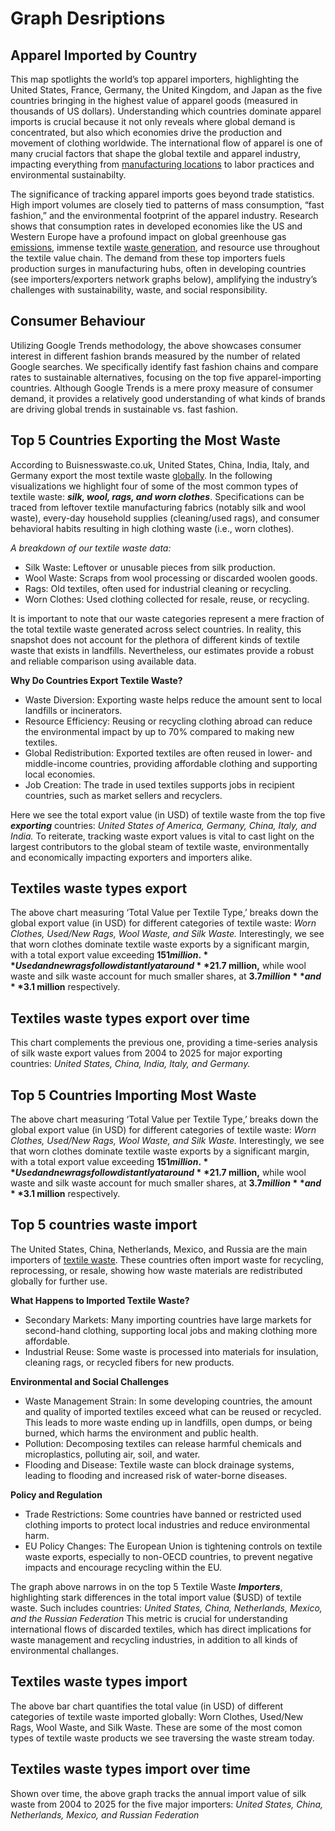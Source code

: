 # Graph Desriptions 

## Apparel Imported by Country 
This map spotlights the world’s top apparel importers, highlighting the United States, France, Germany, the United Kingdom, and Japan as the five countries bringing in the highest value of apparel goods (measured in thousands of US dollars). Understanding which countries dominate apparel imports is crucial because it not only reveals where global demand is concentrated, but also which economies drive the production and movement of clothing worldwide. The international flow of apparel is one of many crucial factors that shape the global textile and apparel industry, impacting everything from [manufacturing locations](https://www.royaleuropetextile.com/top-10-textile-manufacturing-countries-in-the-world-fy-2024-update/) to labor practices and environmental sustainabilty. 

The significance of tracking apparel imports goes beyond trade statistics. High import volumes are closely tied to patterns of mass consumption, “fast fashion,” and the environmental footprint of the apparel industry. Research shows that consumption rates in developed economies like the US and Western Europe have a profound impact on global greenhouse gas [emissions](https://nrs.harvard.edu/URN-3:HUL.INSTREPOS:37365025), immense textile [waste generation](https://www.fibre2fashion.com/industry-article/10157/sustainability-challenges-in-the-global-textile-industry-analysing-waste-management-and-resource-eff), and resource use throughout the textile value chain. The demand from these top importers fuels production surges in manufacturing hubs, often in developing countries (see importers/exporters network graphs below), amplifying the industry’s challenges with sustainability, waste, and social responsibility.

## Consumer Behaviour 
Utilizing Google Trends methodology, the above showcases consumer interest in different fashion brands measured by the number of related Google searches. We specifically identify fast fashion chains and compare rates to sustainable alternatives, focusing on the top five apparel-importing countries. Although Google Trends is a mere proxy measure of consumer demand, it provides a relatively good understanding of what kinds of brands are driving global trends in sustainable vs. fast fashion. 

## Top 5 Countries Exporting the Most Waste
According to Buisnesswaste.co.uk, United States, China, India, Italy, and Germany export the most textile waste [globally](https://www.businesswaste.co.uk/your-waste/textile-recycling/fashion-waste-facts-and-statistics/#:~:text=China%20and%20the%20USA%20are,the%20way%20across%20the%20continent). In the following visualizations we highlight four of some of the most common types of textile waste: ***silk, wool, rags, and worn clothes***. Specifications can be traced from leftover textile manufacturing fabrics (notably silk and wool waste), every-day household supplies (cleaning/used rags), and consumer behavioral habits resulting in high clothing waste (i.e., worn clothes).

_A breakdown of our textile waste data:_ 
- Silk Waste: Leftover or unusable pieces from silk production.
- Wool Waste: Scraps from wool processing or discarded woolen goods.
- Rags: Old textiles, often used for industrial cleaning or recycling.
- Worn Clothes: Used clothing collected for resale, reuse, or recycling.

It is important to note that our waste categories represent a mere fraction of the total textile waste generated across select countries. In reality, this snapshot does not account for the plethora of different kinds of textile waste that exists in landfills. Nevertheless, our estimates provide a robust and reliable comparison using available data. 

**Why Do Countries Export Textile Waste?**
- Waste Diversion: Exporting waste helps reduce the amount sent to local landfills or incinerators.
- Resource Efficiency: Reusing or recycling clothing abroad can reduce the environmental impact by up to 70% compared to making new textiles.
- Global Redistribution: Exported textiles are often reused in lower- and middle-income countries, providing affordable clothing and supporting local economies.
- Job Creation: The trade in used textiles supports jobs in recipient countries, such as market sellers and recyclers.

Here we see the total export value (in USD) of textile waste from the top five ***exporting*** countries: *United States of America, Germany, China, Italy, and India.* To reiterate, tracking waste export values is vital to cast light on the largest contributors to the global steam of textile waste, environmentally and economically impacting exporters and importers alike.

## Textiles waste types export
The above chart measuring ‘Total Value per Textile Type,’ breaks down the global export value (in USD) for different categories of textile waste: *Worn Clothes, Used/New Rags, Wool Waste, and Silk Waste.* Interestingly, we see that worn clothes dominate textile waste exports by a significant margin, with a total export value exceeding **$151 million.** Used and new rags follow distantly at around **$21.7 million,** while wool waste and silk waste account for much smaller shares, at **$3.7 million** and **$3.1 million** respectively. 

## Textiles waste types export over time 
This chart complements the previous one, providing a time-series analysis of silk waste export values from 2004 to 2025 for major exporting countries: *United States, China, India, Italy, and Germany.*


## Top 5 Countries Importing Most Waste
The above chart measuring ‘Total Value per Textile Type,’ breaks down the global export value (in USD) for different categories of textile waste: *Worn Clothes, Used/New Rags, Wool Waste, and Silk Waste.* Interestingly, we see that worn clothes dominate textile waste exports by a significant margin, with a total export value exceeding **$151 million.** Used and new rags follow distantly at around **$21.7 million,** while wool waste and silk waste account for much smaller shares, at **$3.7 million** and **$3.1 million** respectively. 


## Top 5 countries waste import
The United States, China, Netherlands, Mexico, and Russia are the main importers of [textile waste](https://www.volza.com/p/textile-waste/import/). These countries often import waste for recycling, reprocessing, or resale, showing how waste materials are redistributed globally for further use.

**What Happens to Imported Textile Waste?**
- Secondary Markets: Many importing countries have large markets for second-hand clothing, supporting local jobs and making clothing more affordable.
- Industrial Reuse: Some waste is processed into materials for insulation, cleaning rags, or recycled fibers for new products.

**Environmental and Social Challenges**
- Waste Management Strain: In some developing countries, the amount and quality of imported textiles exceed what can be reused or recycled. This leads to more waste ending up in landfills, open dumps, or being burned, which harms the environment and public health.
- Pollution: Decomposing textiles can release harmful chemicals and microplastics, polluting air, soil, and water.
- Flooding and Disease: Textile waste can block drainage systems, leading to flooding and increased risk of water-borne diseases.

**Policy and Regulation**
- Trade Restrictions: Some countries have banned or restricted used clothing imports to protect local industries and reduce environmental harm.
- EU Policy Changes: The European Union is tightening controls on textile waste exports, especially to non-OECD countries, to prevent negative impacts and encourage recycling within the EU.

The graph above narrows in on the top 5 Textile Waste ***Importers***, highlighting stark differences in the total import value ($USD) of textile waste. Such includes countries: *United States, China, Netherlands, Mexico, and the Russian Federation*
This metric is crucial for understanding international flows of discarded textiles, which has direct implications for waste management and recycling industries, in addition to all kinds of environmental challanges. 

## Textiles waste types import
The above bar chart quantifies the total value (in USD) of different categories of textile waste imported globally: Worn Clothes, Used/New Rags, Wool Waste, and Silk Waste. These are some of the most comon types of textile waste products we see traversing the waste stream today. 


## Textiles waste types import over time 
Shown over time, the above graph tracks the annual import value of silk waste from 2004 to 2025 for the five major importers: *United States, China, Netherlands, Mexico, and Russian Federation*
